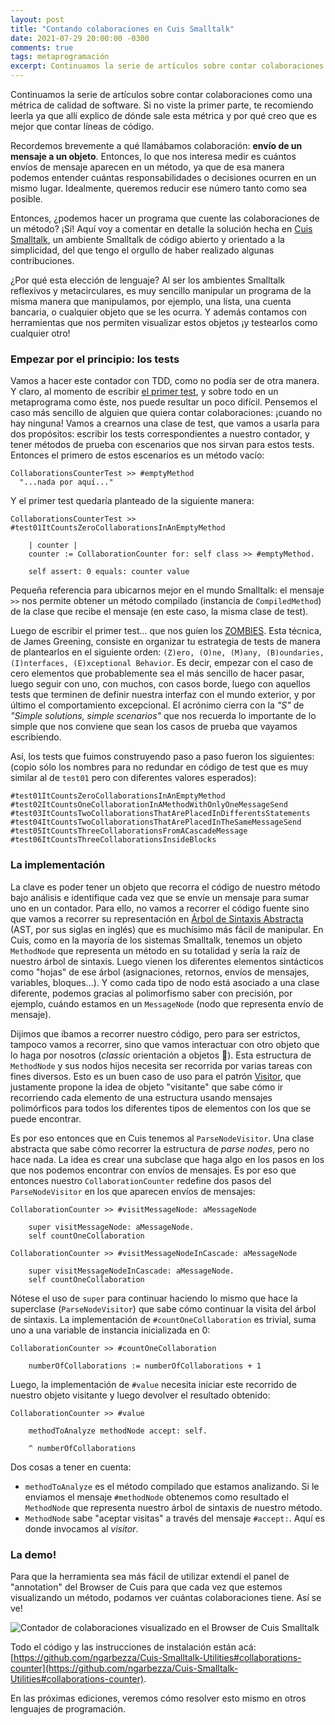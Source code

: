 ```yaml
---
layout: post
title: "Contando colaboraciones en Cuis Smalltalk"
date: 2021-07-29 20:00:00 -0300
comments: true
tags: metaprogramación
excerpt: Continuamos la serie de artículos sobre contar colaboraciones como una métrica de calidad de software. En esta ocasión, vamos a escribir un programa que cuente colaboraciones de un método en Cuis Smalltalk.
---
```


Continuamos la serie de artículos sobre contar colaboraciones como una métrica de calidad de software. Si no viste la
primer parte, te recomiendo leerla ya que allí explico de dónde sale esta métrica y por qué creo que es mejor que
contar líneas de código.

Recordemos brevemente a qué llamábamos colaboración: **envío de un mensaje a un objeto**. Entonces, lo que nos interesa
medir es cuántos envíos de mensaje aparecen en un método, ya que de esa manera podemos entender cuántas
responsabilidades o decisiones ocurren en un mismo lugar. Idealmente, queremos reducir ese número tanto como sea
posible.

Entonces, ¿podemos hacer un programa que cuente las colaboraciones de un método? ¡Sí! Aquí voy a comentar en detalle
la solución hecha en [Cuis Smalltalk](https://github.com/Cuis-Smalltalk/Cuis-Smalltalk-Dev), un ambiente Smalltalk de
código abierto y orientado a la simplicidad, del que tengo el orgullo de haber realizado algunas contribuciones.

¿Por qué esta elección de lenguaje? Al ser los ambientes Smalltalk reflexivos y metacirculares, es muy sencillo
manipular un programa de la misma manera que manipulamos, por ejemplo, una lista, una cuenta bancaria, o cualquier
objeto que se les ocurra. Y además contamos con herramientas que nos permiten visualizar estos objetos ¡y testearlos
como cualquier otro!

### Empezar por el principio: los tests

Vamos a hacer este contador con TDD, como no podía ser de otra manera. Y claro, al momento de escribir
[el primer test](https://blog.10pines.com/2020/08/18/el-primer-test/), y sobre todo en un metaprograma como éste, nos
puede resultar un poco difícil. Pensemos el caso más sencillo de alguien que quiera contar colaboraciones: ¡cuando no
hay ninguna! Vamos a crearnos una clase de test, que vamos a usarla para dos propósitos: escribir los tests
correspondientes a nuestro contador, y tener métodos de prueba con escenarios que nos sirvan para estos tests. Entonces
el primero de estos escenarios es un método vacío:

```smalltalk
CollaborationsCounterTest >> #emptyMethod
  "...nada por aquí..."
```

Y el primer test quedaría planteado de la siguiente manera:

```smalltalk
CollaborationsCounterTest >> #test01ItCountsZeroCollaborationsInAnEmptyMethod

	| counter |
	counter := CollaborationCounter for: self class >> #emptyMethod.

	self assert: 0 equals: counter value
```

Pequeña referencia para ubicarnos mejor en el mundo Smalltalk: el mensaje `>>` nos permite obtener un método compilado
(instancia de `CompiledMethod`) de la clase que recibe el mensaje (en este caso, la misma clase de test).

Luego de escribir el primer test... que nos guíen los [ZOMBIES](https://www.agilealliance.org/resources/sessions/test-driven-development-guided-by-zombies/).
Esta técnica, de James Greening, consiste en organizar tu estrategia de tests de manera de plantearlos en el siguiente
orden: `(Z)ero, (O)ne, (M)any, (B)oundaries, (I)nterfaces, (E)xceptional Behavior`. Es decir, empezar con el caso de
cero elementos que probablemente sea el más sencillo de hacer pasar, luego seguir con uno, con muchos, con casos borde,
luego con aquellos tests que terminen de definir nuestra interfaz con el mundo exterior, y por último el comportamiento
excepcional. El acrónimo cierra con la *"S"* de *"Simple solutions, simple scenarios"* que nos recuerda lo importante
de lo simple que nos conviene que sean los casos de prueba que vayamos escribiendo.

Así, los tests que fuimos construyendo paso a paso fueron los siguientes: (copio sólo los nombres para no redundar en
código de test que es muy similar al de `test01` pero con diferentes valores esperados):

```smalltalk
#test01ItCountsZeroCollaborationsInAnEmptyMethod
#test02ItCountsOneCollaborationInAMethodWithOnlyOneMessageSend
#test03ItCountsTwoCollaborationsThatArePlacedInDifferentsStatements
#test04ItCountsTwoCollaborationsThatArePlacedInTheSameMessageSend
#test05ItCountsThreeCollaborationsFromACascadeMessage
#test06ItCountsThreeCollaborationsInsideBlocks
```

### La implementación

La clave es poder tener un objeto que recorra el código de nuestro método bajo análisis e identifique cada vez que se
envíe un mensaje para sumar uno en un contador. Para ello, no vamos a recorrer el código fuente sino que vamos a
recorrer su representación en [Árbol de Sintaxis Abstracta](https://es.wikipedia.org/wiki/%C3%81rbol_de_sintaxis_abstracta)
(AST, por sus siglas en inglés) que es muchísimo más fácil de manipular. En Cuis, como en la mayoría de los sistemas
Smalltalk, tenemos un objeto `MethodNode` que representa un método en su totalidad y sería la raíz de nuestro árbol de
sintaxis. Luego vienen los diferentes elementos sintácticos como "hojas" de ese árbol (asignaciones, retornos, envíos
de mensajes, variables, bloques...). Y como cada tipo de nodo está asociado a una clase diferente, podemos gracias al
polimorfismo saber con precisión, por ejemplo, cuándo estamos en un `MessageNode` (nodo que representa envío de
mensaje).

Dijimos que íbamos a recorrer nuestro código, pero para ser estrictos, tampoco vamos a recorrer, sino que vamos
interactuar con otro objeto que lo haga por nosotros (*classic* orientación a objetos 🤣). Esta estructura de
`MethodNode` y sus nodos hijos necesita ser recorrida por varias tareas con fines diversos. Esto es un buen caso de uso
para el patrón [Visitor](https://refactoring.guru/es/design-patterns/visitor), que justamente propone la idea de objeto
"visitante" que sabe cómo ir recorriendo cada elemento de una estructura usando mensajes polimórficos para todos los
diferentes tipos de elementos con los que se puede encontrar.

Es por eso entonces que en Cuis tenemos al `ParseNodeVisitor`. Una clase abstracta que sabe cómo recorrer la estructura
de *parse nodes*, pero no hace nada. La idea es crear una subclase  que haga algo en los pasos en los que nos podemos
encontrar con envíos de mensajes. Es por eso que entonces nuestro `CollaborationCounter` redefine dos pasos del
`ParseNodeVisitor` en los que aparecen envíos de mensajes:

```smalltalk
CollaborationCounter >> #visitMessageNode: aMessageNode

	super visitMessageNode: aMessageNode.
	self countOneCollaboration

CollaborationCounter >> #visitMessageNodeInCascade: aMessageNode

	super visitMessageNodeInCascade: aMessageNode.
	self countOneCollaboration
```

Nótese el uso de `super` para continuar haciendo lo mismo que hace la superclase (`ParseNodeVisitor`) que sabe cómo
continuar la visita del árbol de sintaxis. La implementación de `#countOneCollaboration` es trivial, suma uno a una
variable de instancia inicializada en 0:

```smalltalk
CollaborationCounter >> #countOneCollaboration

	numberOfCollaborations := numberOfCollaborations + 1
```

Luego, la implementación de `#value` necesita iniciar este recorrido de nuestro objeto visitante y luego devolver el
resultado obtenido:

```smalltalk
CollaborationCounter >> #value

	methodToAnalyze methodNode accept: self.

	^ numberOfCollaborations
```

Dos cosas a tener en cuenta:

- `methodToAnalyze` es el método compilado que estamos analizando. Si le enviamos el mensaje `#methodNode` obtenemos
como resultado el `MethodNode` que representa nuestro árbol de sintaxis de nuestro método.
- `MethodNode` sabe "aceptar visitas" a través del mensaje `#accept:`. Aquí es donde invocamos al *visitor*.

### La demo!

Para que la herramienta sea más fácil de utilizar extendí el panel de "annotation" del Browser de Cuis para que cada
vez que estemos visualizando un método, podamos ver cuántas colaboraciones tiene. Así se ve!

![Contador de colaboraciones visualizado en el Browser de Cuis Smalltalk](/demos/collaborations-counter-cuis-smalltalk.gif "Contador de colaboraciones visualizado en el Browser de Cuis Smalltalk")

Todo el código y las instrucciones de instalación están acá: [https://github.com/ngarbezza/Cuis-Smalltalk-Utilities#collaborations-counter](https://github.com/ngarbezza/Cuis-Smalltalk-Utilities#collaborations-counter).

En las próximas ediciones, veremos cómo resolver esto mismo en otros lenguajes de programación.
